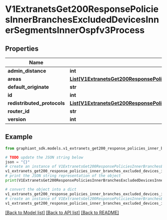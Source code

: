 # V1ExtranetsGet200ResponsePoliciesInnerBranchesExcludedDevicesInnerSegmentsInnerOspfv3Process


## Properties

Name | Type | Description | Notes
------------ | ------------- | ------------- | -------------
**admin_distance** | **int** |  | [optional] 
**areas** | [**List[V1ExtranetsGet200ResponsePoliciesInnerBranchesExcludedDevicesInnerSegmentsInnerOspfv2ProcessAreasInner]**](V1ExtranetsGet200ResponsePoliciesInnerBranchesExcludedDevicesInnerSegmentsInnerOspfv2ProcessAreasInner.md) |  | [optional] 
**default_originate** | **str** |  | [optional] 
**id** | **int** |  | [optional] 
**redistributed_protocols** | [**List[V1ExtranetsGet200ResponsePoliciesInnerBranchesExcludedDevicesInnerSegmentsInnerOspfv2ProcessRedistributedProtocolsInner]**](V1ExtranetsGet200ResponsePoliciesInnerBranchesExcludedDevicesInnerSegmentsInnerOspfv2ProcessRedistributedProtocolsInner.md) |  | [optional] 
**router_id** | **str** |  | [optional] 
**version** | **int** |  | [optional] 

## Example

```python
from graphiant_sdk.models.v1_extranets_get200_response_policies_inner_branches_excluded_devices_inner_segments_inner_ospfv3_process import V1ExtranetsGet200ResponsePoliciesInnerBranchesExcludedDevicesInnerSegmentsInnerOspfv3Process

# TODO update the JSON string below
json = "{}"
# create an instance of V1ExtranetsGet200ResponsePoliciesInnerBranchesExcludedDevicesInnerSegmentsInnerOspfv3Process from a JSON string
v1_extranets_get200_response_policies_inner_branches_excluded_devices_inner_segments_inner_ospfv3_process_instance = V1ExtranetsGet200ResponsePoliciesInnerBranchesExcludedDevicesInnerSegmentsInnerOspfv3Process.from_json(json)
# print the JSON string representation of the object
print(V1ExtranetsGet200ResponsePoliciesInnerBranchesExcludedDevicesInnerSegmentsInnerOspfv3Process.to_json())

# convert the object into a dict
v1_extranets_get200_response_policies_inner_branches_excluded_devices_inner_segments_inner_ospfv3_process_dict = v1_extranets_get200_response_policies_inner_branches_excluded_devices_inner_segments_inner_ospfv3_process_instance.to_dict()
# create an instance of V1ExtranetsGet200ResponsePoliciesInnerBranchesExcludedDevicesInnerSegmentsInnerOspfv3Process from a dict
v1_extranets_get200_response_policies_inner_branches_excluded_devices_inner_segments_inner_ospfv3_process_from_dict = V1ExtranetsGet200ResponsePoliciesInnerBranchesExcludedDevicesInnerSegmentsInnerOspfv3Process.from_dict(v1_extranets_get200_response_policies_inner_branches_excluded_devices_inner_segments_inner_ospfv3_process_dict)
```
[[Back to Model list]](../README.md#documentation-for-models) [[Back to API list]](../README.md#documentation-for-api-endpoints) [[Back to README]](../README.md)


